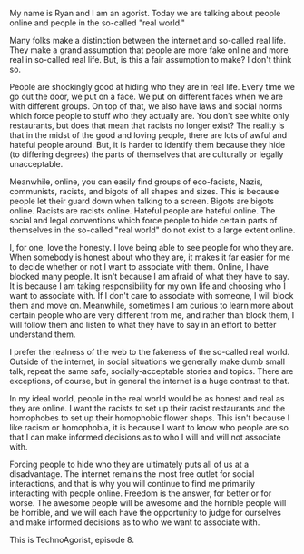 My name is Ryan and I am an agorist. Today we are talking about people online and people in the so-called "real world."

Many folks make a distinction between the internet and so-called real life.  They make a grand assumption that people are more fake online and more real in so-called real life. But, is this a fair assumption to make? I don't think so.

People are shockingly good at hiding who they are in real life. Every time we go out the door, we put on a face. We put on different faces when we are with different groups. On top of that, we also have laws and social norms which force people to stuff who they actually are. You don't see white only restaurants, but does that mean that racists no longer exist? The reality is that in the midst of the good and loving people, there are lots of awful and hateful people around. But, it is harder to identify them because they hide (to differing degrees) the parts of themselves that are culturally or legally unacceptable.

Meanwhile, online, you can easily find groups of eco-facists, Nazis, communists, racists, and bigots of all shapes and sizes. This is because people let their guard down when talking to a screen. Bigots are bigots online. Racists are racists online. Hateful people are hateful online. The social and legal conventions which force people to hide certain parts of themselves in the so-called "real world" do not exist to a large extent online.

I, for one, love the honesty. I love being able to see people for who they are. When somebody is honest about who they are, it makes it far easier for me to decide whether or not I want to associate with them. Online, I have blocked many people. It isn't because I am afraid of what they have to say. It is because I am taking responsibility for my own life and choosing who I want to associate with. If I don't care to associate with someone, I will block them and move on. Meanwhile, sometimes I am curious to learn more about certain people who are very different from me, and rather than block them, I will follow them and listen to what they have to say in an effort to better understand them.

I prefer the realness of the web to the fakeness of the so-called real world. Outside of the internet, in social situations we generally make dumb small talk, repeat the same safe, socially-acceptable stories and topics. There are exceptions, of course, but in general the internet is a huge contrast to that.

In my ideal world, people in the real world would be as honest and real as they are online. I want the racists to set up their racist restaurants and the homophobes to set up their homophobic flower shops. This isn't because I like racism or homophobia, it is because I want to know who people are so that I can make informed decisions as to who I will and will not associate with.

Forcing people to hide who they are ultimately puts all of us at a disadvantage. The internet remains the most free outlet for social interactions, and that is why you will continue to find me primarily interacting with people online. Freedom is the answer, for better or for worse. The awesome people will be awesome and the horrible people will be horrible, and we will each have the opportunity to judge for ourselves and make informed decisions as to who we want to associate with.

This is TechnoAgorist, episode 8.
